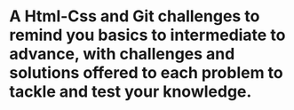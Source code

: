 # A Html-Css and Git challenges to remind you basics to intermediate to advance, with challenges and solutions offered to each problem to tackle and test your knowledge.
